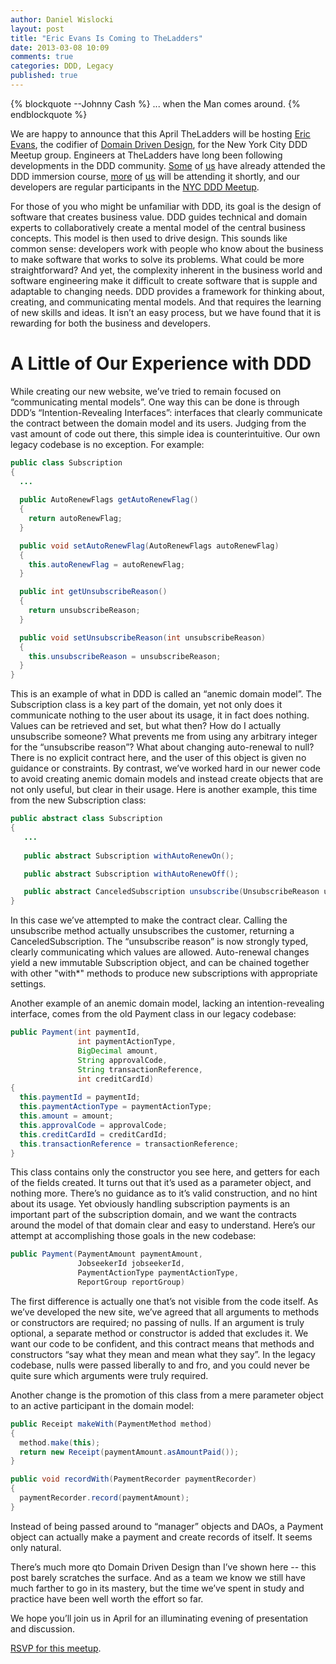 ```yaml
---
author: Daniel Wislocki
layout: post
title: "Eric Evans Is Coming to TheLadders"
date: 2013-03-08 10:09
comments: true
categories: DDD, Legacy
published: true 
---
```

{% blockquote --Johnny Cash %}
... when the Man comes around.
{% endblockquote %}

We are happy to announce that this April TheLadders will be hosting
[Eric Evans](http://domainlanguage.com/about/), the codifier of
[Domain Driven Design](http://domainlanguage.com/ddd/), for the New
York City DDD Meetup group. Engineers at TheLadders have long been
following developments in the DDD community. [Some](/ourteam/kyrisarantakos/) of
[us](/ourteam/danielwislocki/) have already attended the DDD immersion course,
[more](/ourteam/kylewinter/) of [us](/ourteam/mattjankowski/) will be attending it shortly, and
our developers are regular participants in the [NYC DDD Meetup](http://www.dddnyc.org/).

For those of you who might be unfamiliar with DDD, its goal is the
design of software that creates business value. DDD guides technical
and domain experts to collaboratively create a mental model of the
central business concepts. This model is then used to drive
design. This sounds like common sense: developers work with people who
know about the business to make software that works to solve its
problems. What could be more straightforward?  And yet, the complexity
inherent in the business world and software engineering make it
difficult to create software that is supple and adaptable to changing
needs. DDD provides a framework for thinking about, creating, and
communicating mental models. And that requires the learning of new
skills and ideas. It isn’t an easy process, but we have found that it
is rewarding for both the business and developers.

# A Little of Our Experience with DDD

While creating our new website, we’ve tried to remain focused on
“communicating mental models”. One way this can be done is through
DDD’s “Intention-Revealing Interfaces”: interfaces that clearly
communicate the contract between the domain model and its
users. Judging from the vast amount of code out there, this simple
idea is counterintuitive. Our own legacy codebase is no exception. For
example:

``` java
public class Subscription
{
  ...
  
  public AutoRenewFlags getAutoRenewFlag()
  {
    return autoRenewFlag;
  }

  public void setAutoRenewFlag(AutoRenewFlags autoRenewFlag)
  {
    this.autoRenewFlag = autoRenewFlag;
  }

  public int getUnsubscribeReason()
  {
    return unsubscribeReason;
  }

  public void setUnsubscribeReason(int unsubscribeReason)
  {
    this.unsubscribeReason = unsubscribeReason;
  }
}
```

This is an example of what in DDD is called an “anemic domain
model”. The Subscription class is a key part of the domain, yet not
only does it communicate nothing to the user about its usage, it in
fact does nothing. Values can be retrieved and set, but what then? How
do I actually unsubscribe someone? What prevents me from using any
arbitrary integer for the “unsubscribe reason”? What about changing
auto-renewal to null? There is no explicit contract here, and the user
of this object is given no guidance or constraints. By contrast, we’ve
worked hard in our newer code to avoid creating anemic domain models
and instead create objects that are not only useful, but clear in
their usage. Here is another example, this time from the new
Subscription class:

``` java
public abstract class Subscription
{
   ...
 
   public abstract Subscription withAutoRenewOn();

   public abstract Subscription withAutoRenewOff();

   public abstract CanceledSubscription unsubscribe(UnsubscribeReason unsubscribeReason);
}
```

In this case we’ve attempted to make the contract clear. Calling the
unsubscribe method actually unsubscribes the customer, returning a
CanceledSubscription. The “unsubscribe reason” is now strongly typed,
clearly communicating which values are allowed. Auto-renewal changes
yield a new immutable Subscription object, and can be chained together
with other "with*" methods to produce new subscriptions with appropriate
settings.

Another example of an anemic domain model, lacking an
intention-revealing interface, comes from the old Payment class in our
legacy codebase:

``` java
public Payment(int paymentId,
               int paymentActionType,
               BigDecimal amount,
               String approvalCode,
               String transactionReference,
               int creditCardId)
{
  this.paymentId = paymentId;
  this.paymentActionType = paymentActionType;
  this.amount = amount;
  this.approvalCode = approvalCode;
  this.creditCardId = creditCardId;
  this.transactionReference = transactionReference;
}
```

This class contains only the constructor you see here, and getters for
each of the fields created. It turns out that it’s used as a parameter
object, and nothing more. There’s no guidance as to it’s valid
construction, and no hint about its usage. Yet obviously handling
subscription payments is an important part of the subscription domain,
and we want the contracts around the model of that domain clear and
easy to understand. Here’s our attempt at accomplishing those goals in
the new codebase:

``` java
public Payment(PaymentAmount paymentAmount,
               JobseekerId jobseekerId,
               PaymentActionType paymentActionType,
               ReportGroup reportGroup)
```

The first difference is actually one that’s not visible from the code
itself. As we’ve developed the new site, we’ve agreed that all
arguments to methods or constructors are required; no passing of
nulls. If an argument is truly optional, a separate method or
constructor is added that excludes it. We want our code to be
confident, and this contract means that methods and constructors “say
what they mean and mean what they say”. In the legacy codebase, nulls
were passed liberally to and fro, and you could never be quite sure
which arguments were truly required.

Another change is the promotion of this class from a mere parameter
object to an active participant in the domain model:

``` java
public Receipt makeWith(PaymentMethod method)
{
  method.make(this);
  return new Receipt(paymentAmount.asAmountPaid());
}

public void recordWith(PaymentRecorder paymentRecorder)
{
  paymentRecorder.record(paymentAmount);
}
```

Instead of being passed around to “manager” objects and DAOs, a
Payment object can actually make a payment and create records of
itself. It seems only natural.

There’s much more qto Domain Driven Design than I’ve shown here --
this post barely scratches the surface. And as a team we know we still
have much farther to go in its mastery, but the time we’ve spent in
study and practice have been well worth the effort so far.

We hope you’ll join us in April for an illuminating evening of
presentation and discussion.

[RSVP for this meetup](http://www.dddnyc.org/events/80390502/).

